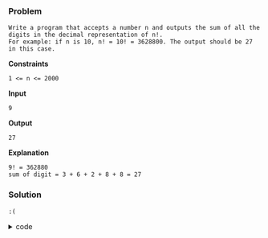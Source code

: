 ### Problem
```
Write a program that accepts a number n and outputs the sum of all the digits in the decimal representation of n!.  
For example: if n is 10, n! = 10! = 3628800. The output should be 27 in this case.  
```

**Constraints**  
```
1 <= n <= 2000  
```

**Input**  
```
9  
```

**Output**  
```
27 
``` 

**Explanation**  
```
9! = 362880  
sum of digit = 3 + 6 + 2 + 8 + 8 = 27  
```

### Solution
```
:(
```

<details>
    <summary>code</summary>

```
your code here
```
</details>